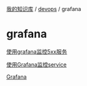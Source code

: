 [我的知识库](../../README.md) / [devops](../zz_gneratered_mdi.md) / grafana

# grafana

[使用grafana监控5xx服务](grafana-monite-service-with-5xx.md)

[使用Grafana监控service](grafana-monite-service.md)

[Grafana](grafana.md)
